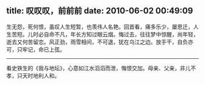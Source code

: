 title: 叹叹叹，前前前
date: 2010-06-02 00:49:09
---

生无怨，死何恨，虽叹人生短暂，也羡伟人名艳。回首看，痛多乐少，屡思迁，人生苦短。儿时必自命不凡，年长方知过眼云烟。悔过去，往往梦中惊醒，尚年轻，逝去又何苦留恋。风正劲，雨雪相间，不可退，犹在乌江之边。放手干，自负亦可，只牢记，命已上弦。

------------------------------------------------------------------------

看史铁生的《我与地坛》，心意如江水滔滔而泄，悔恨交加。母亲、父亲，非儿不孝，只天时地利人和。